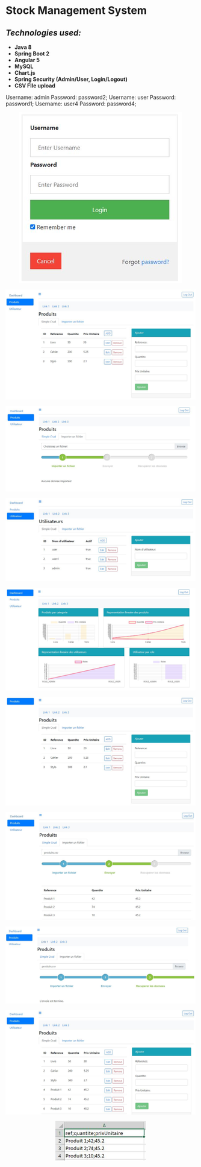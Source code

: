 # Stock Management System

## ***Technologies used:***

* **Java 8**
* **Spring Boot 2**
* **Angular 5**
* **MySQL**
* **Chart.js**
* **Spring Security (Admin/User, Login/Logout)**
* **CSV FIle upload**

Username: admin Password: password2;
Username: user Password: password1;
Username: user4 Password: password4;

<p align = "center">
<img src="https://github.com/iizdebski/GestionStockProduitsServer/blob/main/images/gestion1.JPG">
</p>

<p align = "center">
<img src="https://github.com/iizdebski/GestionStockProduitsServer/blob/main/images/gestion2.JPG">
</p>

<p align = "center">
<img src="https://github.com/iizdebski/GestionStockProduitsServer/blob/main/images/gestion3.JPG"> 
</p>

<p align = "center">
<img src="https://github.com/iizdebski/GestionStockProduitsServer/blob/main/images/gestion4.JPG">
</p>

<p align = "center">
<img src="https://github.com/iizdebski/GestionStockProduitsServer/blob/main/images/gestion5.JPG">
</p>

<p align = "center">
<img src="https://github.com/iizdebski/GestionStockProduitsServer/blob/main/images/gestion6.JPG">
</p>

<p align = "center">
<img src="https://github.com/iizdebski/GestionStockProduitsServer/blob/main/images/gestion7.JPG"> 
</p>

<p align = "center">
<img src="https://github.com/iizdebski/GestionStockProduitsServer/blob/main/images/gestion8.JPG">
</p>

<p align = "center">
<img src="https://github.com/iizdebski/GestionStockProduitsServer/blob/main/images/gestion9.JPG"> 
</p>

<p align = "center">
<img src="https://github.com/iizdebski/GestionStockProduitsServer/blob/main/images/gestion10.JPG">
</p>